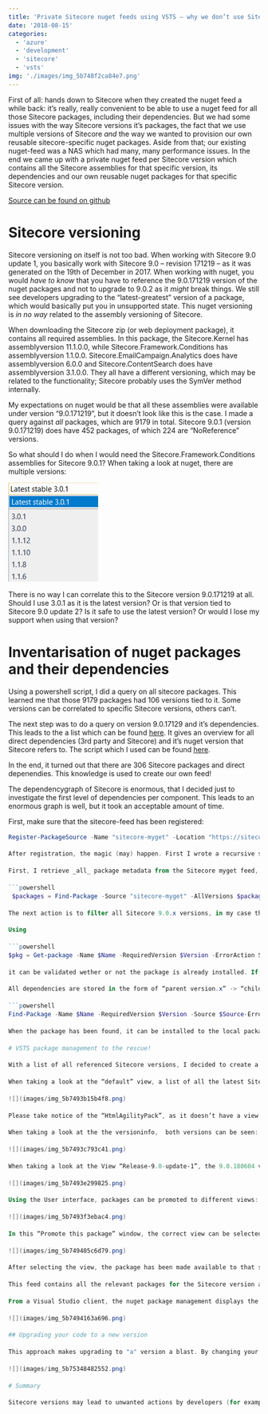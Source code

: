 ```yaml
---
title: 'Private Sitecore nuget feeds using VSTS – why we don’t use Sitecore myget and how we work with package management'
date: '2018-08-15'
categories:
  - 'azure'
  - 'development'
  - 'sitecore'
  - 'vsts'
img: './images/img_5b748f2ca84e7.png'
---
```


First of all: hands down to Sitecore when they created the nuget feed a while back: it’s really, really convenient to be able to use a nuget feed for all those Sitecore packages, including their dependencies. But we had some issues with the way Sitecore versions it’s packages, the fact that we use multiple versions of Sitecore _and_ the way we wanted to provision our own reusable sitecore-specific nuget packages. Aside from that; our existing nuget-feed was a NAS which had many, many performance issues. In the end we came up with a private nuget feed per Sitecore version which contains all the Sitecore assemblies for that specific version, its dependencies and our own reusable nuget packages for that specific Sitecore version.

[Source can be found on github](https://github.com/BasLijten/get-sitecore-nuget-packages)

# Sitecore versioning

Sitecore versioning on itself is not too bad. When working with Sitecore 9.0 update 1, you basically work with Sitecore 9.0 – revision 171219 – as it was generated on the 19th of December in 2017. When working with nuget, you would _have to know_ that you have to reference the 9.0.171219 version of the nuget packages and not to upgrade to 9.0.2 as it _might_ break things. We still see developers upgrading to the “latest-greatest” version of a package, which would basically put you in unsupported state. This nuget versioning is _in no way_ related to the assembly versioning of Sitecore.

When downloading the Sitecore zip (or web deployment package), it contains all required assemblies. In this package, the Sitecore.Kernel has assemblyversion 11.1.0.0, while Sitecore.Framework.Conditions has assemblyversion 1.1.0.0. Sitecore.EmailCampaign.Analytics does have assemblyversion 6.0.0 and Sitecore.ContentSearch does have assemblyversion 3.1.0.0. They all have a different versioning, which may be related to the functionality; Sitecore probably uses the SymVer method internally.

My expectations on nuget would be that all these assemblies were available under version “9.0.171219”, but it doesn’t look like this is the case. I made a query against _all_ packages, which are 9179 in total. Sitecore 9.0.1 (version 9.0.171219) does have 452 packages, of which 224 are “NoReference” versions.

So what should I do when I would need the Sitecore.Framework.Conditions assemblies for Sitecore 9.0.1? When taking a look at nuget, there are multiple versions:

![](images/img_5b748f7a743a1.png)

There is no way I can correlate this to the Sitecore version 9.0.171219 at all. Should I use 3.0.1 as it is the latest version? Or is that version tied to Sitecore 9.0 update 2? Is it safe to use the latest version? Or would I lose my support when using that version?

# Inventarisation of nuget packages and their dependencies

Using a powershell script, I did a query on all sitecore packages. This learned me that those 9179 packages had 106 versions tied to it. Some versions can be correlated to specific Sitecore versions, others can’t.

The next step was to do a query on version 9.0.17129 and it’s dependencies. This leads to the a list which can be found [here](https://github.com/BasLijten/get-sitecore-nuget-packages/blob/master/output/9.0.1-including-dependencies.txt). It gives an overview for all direct dependencies (3rd party and Sitecore) and it’s nuget version that Sitecore refers to. The script which I used can be found [here](https://github.com/BasLijten/get-sitecore-nuget-packages/blob/master/build-flat-dependency-graph.ps1).

In the end, it turned out that there are 306 Sitecore packages and direct depenendies. This knowledge is used to create our own feed!

The dependencygraph of Sitecore is enormous, that I decided just to investigate the first level of dependencies per component. This leads to an enormous graph is well, but it took an acceptable amount of time.

First, make sure that the sitecore-feed has been registered:

````powershell
Register-PackageSource -Name "sitecore-myget" -Location "https://sitecore.myget.org/F/sc-packages/api/" -ProviderName "nuget"```

After registration, the magic (may) happen. First I wrote a recursive script which would get all sitecore packages and its dependencies, all the way down to the very last dependency, but this took _a lot_ of time. So I decided to replace it with only the first level dependencies, which returns “enough” nuget packages.

First, I retrieve _all_ package metadata from the Sitecore myget feed, using the following command:

```powershell
 $packages = Find-Package -Source "sitecore-myget" -AllVersions $packages901 = $packages | where {$\_.Version -eq "$sc\_version" } $packages901WithReferences = $packages901 | where {$\_.Name -notlike "\*NoReferences"} $packages901NoReferences = $packages901 | where {$\_.Name -like "\*NoReferences"} ```

The next action is to filter all Sitecore 9.0.x versions, in my case this was 9.0.1 (on line 2). In a foreach loop I iterate through all packages which do have references, to install them and get the correct metadata from them.

Using

```powershell
$pkg = Get-package -Name $Name -RequiredVersion $Version -ErrorAction SilentlyContinue```

it can be validated wether or not the package is already installed. If that’s the case, the $pkg is not null and all dependencies can be checked and installed. This installation is important for later upload to VSTS package management. If installation is not required, that line can be disabled.

All dependencies are stored in the form of “parent version.x” -> “child version.y”, for later analysis. When the package does not exist, it has to be looked up in an external feed using

```powershell
Find-Package -Name $Name -RequiredVersion $Version -Source $Source-ErrorAction SilentlyContinue```

When the package has been found, it can be installed to the local packagemanagement storage.

# VSTS package management to the rescue!

With a list of all referenced Sitecore versions, I decided to create a vsts package management feed. It’s not possible to create a direct upstream to Sitecore.myget.org (yet), but there are other ways to fill this feed ([scripts provided here](https://github.com/BasLijten/get-sitecore-nuget-packages/blob/master/build-flat-dependency-graph.ps1)). All of the used Sitecore versions, its dependencies are stored in that feed. VSTS package management contains a nice feature, called “[Views](https://docs.microsoft.com/en-us/vsts/package/concepts/views?view=vsts)”. Its normal use is to create several feeds which say anything about the stability of a package (alpha, beta, pre-release, release). When a package has been added to the pre-release feed, it doesn’t show up in the release view (yet) ; This package has to be promoted to the “release” view (which can be done manually or using code. We used the same technique for Sitecore. The difference here is, is that we use the views to reference the correct set of Sitecore nuget packages and its dependencies, instead of using them for its “stability-level”:

When taking a look at the “default” view, a list of all the latest Sitecore versions is visible:

![](images/img_5b7493b15b4f8.png)

Please take notice of the “HtmlAgilityPack”, as it doesn’t have a view specified, while the “Sitecore.Abstractions.NoReferences” package has version “9.0.180604” and the view “@Release-9.0-update-2” specified. I also uploaded the “9.0.191217” version, but as it has a lower version in this “Local” feed, it’s not directly visible.

When taking a look at the the versioninfo,  both versions can be seen:

![](images/img_5b7493c793c41.png)

When taking a look at the View “Release-9.0-update-1”, the 9.0.180604 version is missing; only the 9.0.171219 version is available in here. Please take note of the HtmlAgilityPack; it’s not available at all in this feed:

![](images/img_5b7493e299825.png)

Using the User interface, packages can be promoted to different views:

![](images/img_5b7493f3ebac4.png)

In this “Promote this package” window, the correct view can be selected:

![](images/img_5b749405c6d79.png)

After selecting the view, the package has been made available to that specific view, which is available as a regular nuget feed.

This feed contains all the relevant packages for the Sitecore version and its dependencies. We decided to provision our generic components to this feed as well, so every building block for a certain version, is available from that feed. Our developers will not be able to (accidentally) upgrade to a version that is not supported.

From a Visual Studio client, the nuget package management displays the following package versions for the Sitecore.Abstractions.NoReferences package. At the left, the “general” feed is shown, at the right, the two specific views for Sitecore 9.0 update-1 and Sitecore 9.0 update-2:

![](images/img_5b7494163a696.png)

## Upgrading your code to a new version

This approach makes upgrading to "a" version a blast. By changing your Sitecore feed to the "new" Sitecore version feed (from 9.0.1 tot 9.0.2), all you have to do is upgrading all packages at once and you are (or should) be ready to go:

![](images/img_5b75348482552.png)

# Summary

Sitecore versions may lead to unwanted actions by developers (for example, upgrading to the latest sitecore version where you are still running 8.2) and in a lot of cases it's just unclear what version of a package to use. After analyzing the Sitecore feed, its versions and depedencies, we came up a list of all packages that are "tied" to a certain sitecore version. To make it more convenient for our developers, we decided to create an own sitecore feed, with all Sitecore nuget packages _and_ their dependencies, and made just the small subset of packages which are "tied together" available through different views on this nuget feed.
````
